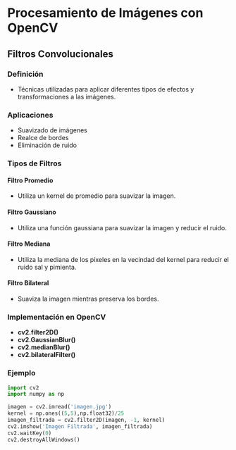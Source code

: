 # Procesamiento de Imágenes con OpenCV
## Filtros Convolucionales
### Definición
- Técnicas utilizadas para aplicar diferentes tipos de efectos y transformaciones a las imágenes.
### Aplicaciones
- Suavizado de imágenes
- Realce de bordes
- Eliminación de ruido
### Tipos de Filtros
#### Filtro Promedio
- Utiliza un kernel de promedio para suavizar la imagen.
#### Filtro Gaussiano
- Utiliza una función gaussiana para suavizar la imagen y reducir el ruido.
#### Filtro Mediana
- Utiliza la mediana de los píxeles en la vecindad del kernel para reducir el ruido sal y pimienta.
#### Filtro Bilateral
- Suaviza la imagen mientras preserva los bordes.
### Implementación en OpenCV
- **cv2.filter2D()**
- **cv2.GaussianBlur()**
- **cv2.medianBlur()**
- **cv2.bilateralFilter()**
### Ejemplo
```python
import cv2
import numpy as np

imagen = cv2.imread('imagen.jpg')
kernel = np.ones((5,5),np.float32)/25
imagen_filtrada = cv2.filter2D(imagen, -1, kernel)
cv2.imshow('Imagen Filtrada', imagen_filtrada)
cv2.waitKey(0)
cv2.destroyAllWindows()
